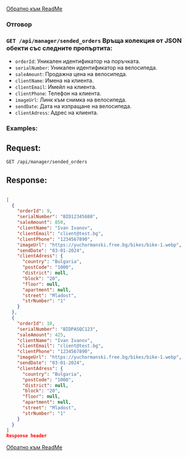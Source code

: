 [Обратно към ReadMe](/README.md)

### Отговор

### `GET /api/manager/sended_orders` Връща колекция от JSON обекти със следните пропъртита:
- `orderId`: Уникален идентификатор на поръчката.
- `serialNumber`: Уникален идентификатор на велосипеда.
- `saleAmount`: Продажна цена на велосипеда.
- `clientName`: Имена на клиента.
- `clientEmail`: Имейл на клиента.
- `clientPhone`: Телефон на клиента.
- `imageUrl`: Линк към снимка на велосипеда.
- `sendDate`: Дата на изпращане на велосипеда.
- `clientAdress`: Адрес на клиента.


### Examples:

## Request:

```
GET /api/manager/sended_orders
```

## Response:

```json
	
[
  {
    "orderId": 9,
    "serialNumber": "BID12345680",
    "saleAmount": 850,
    "clientName": "Ivan Ivanov",
    "clientEmail": "client@test.bg",
    "clientPhone": "1234567890",
    "imageUrl": "https://yuchormanski.free.bg/bikes/bike-1.webp",
    "sendDate": "03-01-2024",
    "clientAdress": {
      "country": "Bulgaria",
      "postCode": "1000",
      "district": null,
      "block": "20",
      "floor": null,
      "apartment": null,
      "street": "Mladost",
      "strNumber": "1"
    }
  },
  {
    "orderId": 10,
    "serialNumber": "BIDPASQC123",
    "saleAmount": 425,
    "clientName": "Ivan Ivanov",
    "clientEmail": "client@test.bg",
    "clientPhone": "1234567890",
    "imageUrl": "https://yuchormanski.free.bg/bikes/bike-1.webp",
    "sendDate": "03-01-2024",
    "clientAdress": {
      "country": "Bulgaria",
      "postCode": "1000",
      "district": null,
      "block": "20",
      "floor": null,
      "apartment": null,
      "street": "Mladost",
      "strNumber": "1"
    }
  }
]
Response header

```
[Обратно към ReadMe](/README.md)